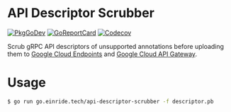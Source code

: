 # API Descriptor Scrubber

[![PkgGoDev][pkg-badge]][pkg]
[![GoReportCard][report-badge]][report]
[![Codecov][codecov-badge]][codecov]

[pkg-badge]: https://pkg.go.dev/badge/go.einride.tech/api-descriptor-scrubber
[pkg]: https://pkg.go.dev/go.einride.tech/api-descriptor-scrubber
[report-badge]: https://goreportcard.com/badge/go.einride.tech/api-descriptor-scrubber
[report]: https://goreportcard.com/report/go.einride.tech/api-descriptor-scrubber
[codecov-badge]: https://codecov.io/gh/einride/api-descriptor-scrubber-go/branch/master/graph/badge.svg
[codecov]: https://codecov.io/gh/einride/api-descriptor-scrubber-go

Scrub gRPC API descriptors of unsupported annotations before uploading
them to [Google Cloud Endpoints][google-cloud-endpoints] and [Google Cloud
API Gateway][google-cloud-api-gateway].

[google-cloud-endpoints]: https://cloud.google.com/endpoints
[google-cloud-api-gateway]: https://cloud.google.com/api-gateway

# Usage

```bash
$ go run go.einride.tech/api-descriptor-scrubber -f descriptor.pb
```
